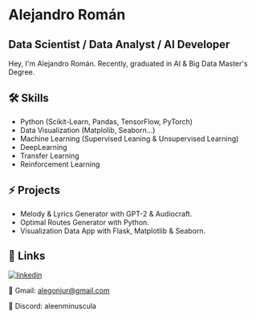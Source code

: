 # Alejandro Román

## Data Scientist / Data Analyst / AI Developer

Hey, I'm Alejandro Román. Recently, graduated in AI & Big Data Master's Degree. 

## 🛠 Skills
- Python (Scikit-Learn, Pandas, TensorFlow, PyTorch)
- Data Visualization (Matplolib, Seaborn...)
- Machine Learning (Supervised Leaning & Unsupervised Learning)
- DeepLearning
- Transfer Learning
- Reinforcement Learning

## ⚡️ Projects
- Melody & Lyrics Generator with GPT-2 & Audiocraft.
- Optimal Routes Generator with Python.
- Visualization Data App with Flask, Matplotlib & Seaborn.

## 🔗 Links
[![linkedin](https://img.shields.io/badge/linkedin-0A66C2?style=for-the-badge&logo=linkedin&logoColor=white)](https://www.linkedin.com/in/alegonjur/)

💬 Gmail: alegonjur@gmail.com 

💬 Discord: aleenminuscula

<!--
**alegonzjur/alegonzjur** is a ✨ _special_ ✨ repository because its `README.md` (this file) appears on your GitHub profile.

Here are some ideas to get you started:

- 🔭 I’m currently working on ...
- 🌱 I’m currently learning ...
- 👯 I’m looking to collaborate on ...
- 🤔 I’m looking for help with ...
- 💬 Ask me about ...
- 📫 How to reach me: ...
- 😄 Pronouns: ...
- ⚡ Fun fact: ...
-->
